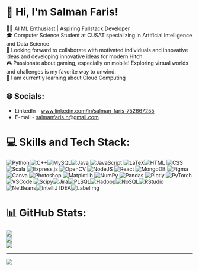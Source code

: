 # 💫 Hi, I'm Salman Faris!

👩‍💻 AI ML Enthusiast | Aspiring Fullstack Developer<br>🎓 Computer Science Student at CUSAT specializing in Artificial Intelligence and Data Science<br>🏢 Looking forward to collaborate with motivated individuals and innovative ideas and developing innovative ideas for modern Hitch.<br> 🎮 Passionate about gaming, especially on mobile! Exploring virtual worlds and challenges is my favorite way to unwind.<br> 🔭 I am currently learning about Cloud Computing

## 🌐 Socials:

- LinkedIn - www.linkedin.com/in/salman-faris-752667255
- E-mail - salmanfaris.n@gmail.com

# 💻 Skills and Tech Stack:

![Python](https://img.shields.io/badge/python-3670A0?style=for-the-badge&logo=python&logoColor=ffdd54) ![C++](https://img.shields.io/badge/c++-%2300599C.svg?style=for-the-badge&logo=c%2B%2B&logoColor=white)![MySQL](https://img.shields.io/badge/mysql-4479A1.svg?style=for-the-badge&logo=mysql&logoColor=white)![Java](https://img.shields.io/badge/java-%23ED8B00.svg?style=for-the-badge&logo=openjdk&logoColor=white) ![JavaScript](https://img.shields.io/badge/javascript-%23323330.svg?style=for-the-badge&logo=javascript&logoColor=%23F7DF1E) ![LaTeX](https://img.shields.io/badge/latex-%23008080.svg?style=for-the-badge&logo=latex&logoColor=white)![HTML](https://img.shields.io/badge/html5-%23E34F26.svg?style=for-the-badge&logo=html5&logoColor=white) ![CSS](https://img.shields.io/badge/css-%23000000.svg?style=for-the-badge&logo=css&logoColor=white) ![Scala](https://img.shields.io/badge/scala-%23DC322F.svg?style=for-the-badge&logo=scala&logoColor=white) ![Express.js](https://img.shields.io/badge/express.js-%23404d59.svg?style=for-the-badge&logo=express&logoColor=%2361DAFB) ![OpenCV](https://img.shields.io/badge/opencv-%23white.svg?style=for-the-badge&logo=opencv&logoColor=white) ![NodeJS](https://img.shields.io/badge/node.js-6DA55F?style=for-the-badge&logo=node.js&logoColor=white) ![React](https://img.shields.io/badge/react-%2320232a.svg?style=for-the-badge&logo=react&logoColor=%2361DAFB) ![MongoDB](https://img.shields.io/badge/MongoDB-%234ea94b.svg?style=for-the-badge&logo=mongodb&logoColor=white) ![Figma](https://img.shields.io/badge/figma-%23F24E1E.svg?style=for-the-badge&logo=figma&logoColor=white) ![Canva](https://img.shields.io/badge/Canva-%2300C4CC.svg?style=for-the-badge&logo=Canva&logoColor=white) ![Photoshop](https://img.shields.io/badge/Photoshop-31A8FF?style=for-the-badge&logo=adobephotoshop&logoColor=white) ![Matplotlib](https://img.shields.io/badge/Matplotlib-%23ffffff.svg?style=for-the-badge&logo=Matplotlib&logoColor=black) ![NumPy](https://img.shields.io/badge/numpy-%23013243.svg?style=for-the-badge&logo=numpy&logoColor=white) ![Pandas](https://img.shields.io/badge/pandas-%23150458.svg?style=for-the-badge&logo=pandas&logoColor=white) ![Plotly](https://img.shields.io/badge/Plotly-%233F4F75.svg?style=for-the-badge&logo=plotly&logoColor=white) ![PyTorch](https://img.shields.io/badge/PyTorch-%23EE4C2C.svg?style=for-the-badge&logo=PyTorch&logoColor=white) ![VSCode](https://img.shields.io/badge/VS%20Code-007ACC?style=for-the-badge&logo=visualstudiocode&logoColor=white) ![Scipy](https://img.shields.io/badge/SciPy-%230C55A5.svg?style=for-the-badge&logo=scipy&logoColor=%white)![Jira](https://img.shields.io/badge/jira-%230A0FFF.svg?style=for-the-badge&logo=jira&logoColor=white)![PLSQL](https://img.shields.io/badge/PLSQL-4F5B0F?style=for-the-badge&logo=oracle&logoColor=white)![Hadoop](https://img.shields.io/badge/Hadoop-4F5B0F?style=for-the-badge&logo=apache&logoColor=white)![NoSQL](https://img.shields.io/badge/NoSQL-0097A1?style=for-the-badge&logo=nixos&logoColor=white)![RStudio](https://img.shields.io/badge/RStudio-75AADB?style=for-the-badge&logo=rstudio&logoColor=white)![NetBeans](https://img.shields.io/badge/NetBeans-6A4C2F?style=for-the-badge&logo=apache-netbeans&logoColor=white)![IntelliJ IDEA](https://img.shields.io/badge/IntelliJ_IDEA-000000?style=for-the-badge&logo=intellij-idea&logoColor=white)![LabelImg](https://img.shields.io/badge/LabelImg-FFB300?style=for-the-badge&logo=labelimg&logoColor=white)

# 📊 GitHub Stats:

![](https://github-readme-stats.vercel.app/api?username=Salman-Faris3090&theme=dark&hide_border=false&include_all_commits=true&count_private=false)<br/>
![](https://github-readme-streak-stats.herokuapp.com/?user=Salman-Faris3090&theme=dark&hide_border=false)<br/>
![](https://github-readme-stats.vercel.app/api/top-langs/?username=Salman-Faris3090&theme=dark&hide_border=false&include_all_commits=true&count_private=false&layout=compact)

---

[![](https://visitcount.itsvg.in/api?id=Salman-Faris3090&icon=0&color=0)](https://visitcount.itsvg.in)

<!-- Proudly created with GPRM ( https://gprm.itsvg.in ) -->

<!--
**Salman-Faris3090/Salman-Faris3090** is a ✨ _special_ ✨ repository because its `README.md` (this file) appears on your GitHub profile.

Here are some ideas to get you started:

-  I’m currently working on ...
- 🌱 I’m currently learning ...
- 👯 I’m looking to collaborate on ...
- 🤔 I’m looking for help with ...
- 💬 Ask me about ...
- 📫 How to reach me: ...
- 😄 Pronouns: ...
- ⚡ Fun fact: ...
-->
